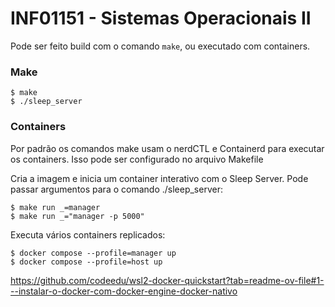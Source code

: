 # INF01151 - Sistemas Operacionais II

Pode ser feito build com o comando `make`, ou executado com containers.

### Make

```
$ make
$ ./sleep_server
```

### Containers

Por padrão os comandos make usam o nerdCTL e Containerd para executar os containers. Isso pode ser configurado no arquivo Makefile

Cria a imagem e inicia um container interativo com o Sleep Server. Pode passar argumentos para o comando ./sleep_server:

```
$ make run _=manager
$ make run _="manager -p 5000"
```

Executa vários containers replicados:

```
$ docker compose --profile=manager up
$ docker compose --profile=host up
```

https://github.com/codeedu/wsl2-docker-quickstart?tab=readme-ov-file#1---instalar-o-docker-com-docker-engine-docker-nativo